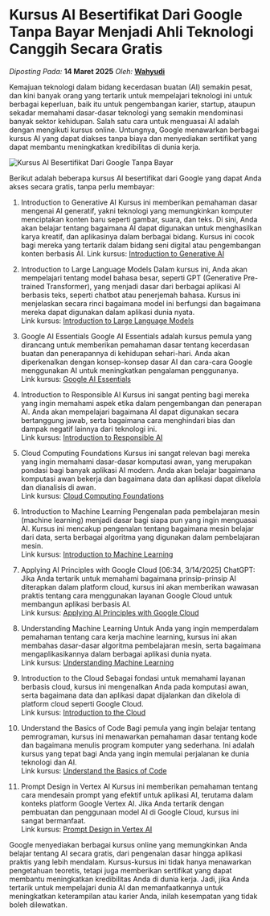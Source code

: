 # Kursus AI Besertifikat Dari Google Tanpa Bayar Menjadi Ahli Teknologi Canggih Secara Gratis

_Diposting Pada:_ **14 Maret 2025**
_Oleh:_  [**Wahyudi**](../author/wahyudi.html)

Kemajuan teknologi dalam bidang kecerdasan buatan (AI) semakin pesat, dan kini banyak orang yang tertarik untuk mempelajari teknologi ini untuk berbagai keperluan, baik itu untuk pengembangan karier, startup, ataupun sekadar memahami dasar-dasar teknologi yang semakin mendominasi banyak sektor kehidupan. Salah satu cara untuk menguasai AI adalah dengan mengikuti kursus online. Untungnya, Google menawarkan berbagai kursus AI yang dapat diakses tanpa biaya dan menyediakan sertifikat yang dapat membantu meningkatkan kredibilitas di dunia kerja.

![Kursus AI Besertifikat Dari Google Tanpa Bayar](https://qph.cf2.quoracdn.net/main-qimg-f8ef4fbf2e12d1b5fe1cfaa4aecf8a21)


Berikut adalah beberapa kursus AI besertifikat dari Google yang dapat Anda akses secara gratis, tanpa perlu membayar:

1. Introduction to Generative AI
Kursus ini memberikan pemahaman dasar mengenai AI generatif, yakni teknologi yang memungkinkan komputer menciptakan konten baru seperti gambar, suara, dan teks. Di sini, Anda akan belajar tentang bagaimana AI dapat digunakan untuk menghasilkan karya kreatif, dan aplikasinya dalam berbagai bidang. Kursus ini cocok bagi mereka yang tertarik dalam bidang seni digital atau pengembangan konten berbasis AI.
Link kursus: [Introduction to Generative AI](https://www.cloudskillsboost.google/course_templates/536)

2. Introduction to Large Language Models
Dalam kursus ini, Anda akan mempelajari tentang model bahasa besar, seperti GPT (Generative Pre-trained Transformer), yang menjadi dasar dari berbagai aplikasi AI berbasis teks, seperti chatbot atau penerjemah bahasa. Kursus ini menjelaskan secara rinci bagaimana model ini berfungsi dan bagaimana mereka dapat digunakan dalam aplikasi dunia nyata.  
Link kursus: [Introduction to Large Language Models](https://www.cloudskillsboost.google/course_templates/539)

3. Google AI Essentials
Google AI Essentials adalah kursus pemula yang dirancang untuk memberikan pemahaman dasar tentang kecerdasan buatan dan penerapannya di kehidupan sehari-hari. Anda akan diperkenalkan dengan konsep-konsep dasar AI dan cara-cara Google menggunakan AI untuk meningkatkan pengalaman penggunanya.  
Link kursus: [Google AI Essentials](https://grow.google/ai-essentials/)

4. Introduction to Responsible AI
Kursus ini sangat penting bagi mereka yang ingin memahami aspek etika dalam pengembangan dan penerapan AI. Anda akan mempelajari bagaimana AI dapat digunakan secara bertanggung jawab, serta bagaimana cara menghindari bias dan dampak negatif lainnya dari teknologi ini.  
Link kursus: [Introduction to Responsible AI](https://www.cloudskillsboost.google/course_templates/554)

5. Cloud Computing Foundations
Kursus ini sangat relevan bagi mereka yang ingin memahami dasar-dasar komputasi awan, yang merupakan pondasi bagi banyak aplikasi AI modern. Anda akan belajar bagaimana komputasi awan bekerja dan bagaimana data dan aplikasi dapat dikelola dan dianalisis di awan.  
Link kursus: [Cloud Computing Foundations](https://www.cloudskillsboost.google/course_templates/153)

6. Introduction to Machine Learning
Pengenalan pada pembelajaran mesin (machine learning) menjadi dasar bagi siapa pun yang ingin menguasai AI. Kursus ini mencakup pengenalan tentang bagaimana mesin belajar dari data, serta berbagai algoritma yang digunakan dalam pembelajaran mesin.  
Link kursus: [Introduction to Machine Learning](https://developers.google.com/machine-learning/crash-course)

7. Applying AI Principles with Google Cloud
[06:34, 3/14/2025] ChatGPT: Jika Anda tertarik untuk memahami bagaimana prinsip-prinsip AI diterapkan dalam platform cloud, kursus ini akan memberikan wawasan praktis tentang cara menggunakan layanan Google Cloud untuk membangun aplikasi berbasis AI.  
Link kursus: [Applying AI Principles with Google Cloud](https://www.cloudskillsboost.google/course_templates/388)

8. Understanding Machine Learning
Untuk Anda yang ingin memperdalam pemahaman tentang cara kerja machine learning, kursus ini akan membahas dasar-dasar algoritma pembelajaran mesin, serta bagaimana mengaplikasikannya dalam berbagai aplikasi dunia nyata.  
Link kursus: [Understanding Machine Learning](https://techdevguide.withgoogle.com/paths/machine-learning/)

9. Introduction to the Cloud
Sebagai fondasi untuk memahami layanan berbasis cloud, kursus ini mengenalkan Anda pada komputasi awan, serta bagaimana data dan aplikasi dapat dijalankan dan dikelola di platform cloud seperti Google Cloud.  
Link kursus: [Introduction to the Cloud](https://cloud.google.com/learn/training)

10. Understand the Basics of Code
Bagi pemula yang ingin belajar tentang pemrograman, kursus ini menawarkan pemahaman dasar tentang kode dan bagaimana menulis program komputer yang sederhana. Ini adalah kursus yang tepat bagi Anda yang ingin memulai perjalanan ke dunia teknologi dan AI.  
Link kursus: [Understand the Basics of Code](https://skillshop.exceedlms.com/student/collection/648823-basics-code)

11. Prompt Design in Vertex AI
Kursus ini memberikan pemahaman tentang cara mendesain prompt yang efektif untuk aplikasi AI, terutama dalam konteks platform Google Vertex AI. Jika Anda tertarik dengan pembuatan dan penggunaan model AI di Google Cloud, kursus ini sangat bermanfaat.  
Link kursus: [Prompt Design in Vertex AI](https://www.cloudskillsboost.google/course_templates/976)

Google menyediakan berbagai kursus online yang memungkinkan Anda belajar tentang AI secara gratis, dari pengenalan dasar hingga aplikasi praktis yang lebih mendalam. Kursus-kursus ini tidak hanya menawarkan pengetahuan teoretis, tetapi juga memberikan sertifikat yang dapat membantu meningkatkan kredibilitas Anda di dunia kerja. Jadi, jika Anda tertarik untuk mempelajari dunia AI dan memanfaatkannya untuk meningkatkan keterampilan atau karier Anda, inilah kesempatan yang tidak boleh dilewatkan.
